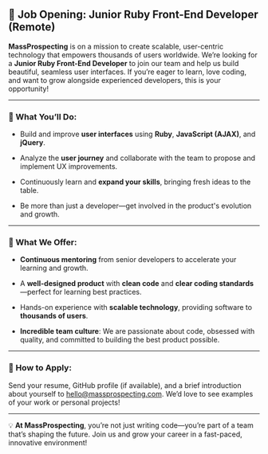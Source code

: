 ## 🌟 Job Opening: Junior Ruby Front-End Developer (Remote)  

**MassProspecting** is on a mission to create scalable, user-centric technology that empowers thousands of users worldwide. We’re looking for a **Junior Ruby Front-End Developer** to join our team and help us build beautiful, seamless user interfaces. If you’re eager to learn, love coding, and want to grow alongside experienced developers, this is your opportunity!  

---

### 🚀 What You’ll Do:  

- Build and improve **user interfaces** using **Ruby**, **JavaScript (AJAX)**, and **jQuery**.  

- Analyze the **user journey** and collaborate with the team to propose and implement UX improvements.  

- Continuously learn and **expand your skills**, bringing fresh ideas to the table.  

- Be more than just a developer—get involved in the product's evolution and growth.  

---

### 🌟 What We Offer:  

- **Continuous mentoring** from senior developers to accelerate your learning and growth.  

- A **well-designed product** with **clean code** and **clear coding standards**—perfect for learning best practices.  

- Hands-on experience with **scalable technology**, providing software to **thousands of users**.  

- **Incredible team culture**: We are passionate about code, obsessed with quality, and committed to building the best product possible.  

---

### 📩 How to Apply:  

Send your resume, GitHub profile (if available), and a brief introduction about yourself to [hello@massprospecting.com](mailto:hello@massprospecting.com). We’d love to see examples of your work or personal projects!  

---

💡 **At MassProspecting**, you’re not just writing code—you’re part of a team that’s shaping the future. Join us and grow your career in a fast-paced, innovative environment!
